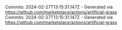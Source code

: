 Commits: 2024-02-27T13:15:31.147Z - Generated via https://github.com/marketplace/actions/artificial-grass
<br>
Commits: 2024-02-27T13:15:31.147Z - Generated via https://github.com/marketplace/actions/artificial-grass
<br>
